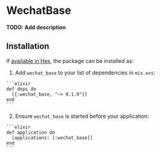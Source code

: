 # WechatBase

**TODO: Add description**

## Installation

If [available in Hex](https://hex.pm/docs/publish), the package can be installed as:

  1. Add `wechat_base` to your list of dependencies in `mix.exs`:

    ```elixir
    def deps do
      [{:wechat_base, "~> 0.1.0"}]
    end
    ```

  2. Ensure `wechat_base` is started before your application:

    ```elixir
    def application do
      [applications: [:wechat_base]]
    end
    ```

